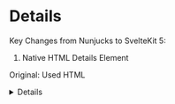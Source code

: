 # Details

Key Changes from Nunjucks to SvelteKit 5:

1. Native HTML Details Element

Original: Used HTML <details> element with custom styling
Svelte: Maintains native <details> element with two-way binding via $bindable()
Progressive Enhancement: Works without JavaScript, enhanced with Svelte reactivity

2. Content Rendering Strategy

Nunjucks: Complex conditional logic with caller() blocks and HTML/text options
Svelte: Modern {#snippet children()} pattern with fallback to HTML and text props
Flexibility: Supports all content types: snippets, HTML strings, and plain text

3. State Management

Original: No state management capabilities
Svelte: Reactive state with $bindable() for two-way binding
Event System: Comprehensive event dispatch for toggle, open, and close events

4. Programmatic Control

Original: No programmatic control
Svelte: Built-in methods (toggle(), show(), hide()) for external control
Component References: Support for template refs to control multiple details

5. Advanced Features

Original: Basic details functionality
Svelte: Rich ecosystem with stores, managers, and utility functions
Analytics Integration: Built-in tracking for user interactions

Key Features:
1. Dual Visual Variants

Standard Details: Traditional details with arrow indicators and underlined text
Expander Variant: Card-like appearance with plus/minus icons and bordered container
Responsive Design: Different padding and spacing for mobile and desktop

2. Comprehensive Event System

Toggle Events: Fires when details opens or closes
Specific Events: Separate open and close events for granular control
Event Data: Provides current state information in event payloads

3. Flexible Content Management

Snippet Content: Modern Svelte 5 snippet pattern for complex content
HTML Content: Support for HTML strings with safe rendering
Plain Text: Simple text content for basic use cases
Mixed Content: Can combine different content types

4. Advanced State Management

Details Store: Centralized state management for multiple details
Details Manager: Class-based management with callbacks and bulk operations
Reactive State: Built-in reactivity with Svelte stores integration

5. Accessibility Excellence

Native Semantics: Uses native HTML details/summary elements
Keyboard Navigation: Full keyboard accessibility out of the box
Screen Reader Support: Proper ARIA attributes and semantic structure
Focus Management: Proper focus handling and visual indicators

6. NHS Design System Compliance

Visual Consistency: Maintains all original NHS styling and colors
Expander Styling: Complete expander variant with proper icons and borders
Responsive Behavior: Correct spacing and padding across device sizes
Browser Compatibility: Includes IE11 fallbacks and feature detection

7. Developer Experience

Type Safety: Complete TypeScript support with comprehensive interfaces
Utility Functions: Rich set of helper functions for common patterns
Component Composition: Easy creation of details groups and collections
Testing Support: Built-in testing utilities and mock functions

8. Performance & Analytics

Performance Monitoring: Built-in performance measurement capabilities
Analytics Integration: Ready-to-use analytics tracking functions
Debounced Operations: Optimized event handling for better performance
Memory Management: Proper cleanup and efficient re-renders

9. Advanced Patterns

FAQ Systems: Built-in support for FAQ page structures
Structured Data: SEO-friendly structured data generation
Responsive Content: Adaptive content based on screen size
Error Handling: Comprehensive error handling and reporting

10. Integration Features

Form Integration: Seamless integration with form workflows
SvelteKit Compatibility: Works with SvelteKit's SSR and hydration
Store Integration: Compatible with Svelte stores and reactive patterns
Component Ecosystem: Integrates with other NHS components

The component successfully maintains all the visual design and functionality of the original NHS UK details component while providing a significantly more powerful, flexible, and maintainable implementation in SvelteKit 5. It's perfect for FAQs, help sections, collapsible content, and any scenario where progressive disclosure is needed.